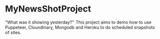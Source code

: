 # MyNewsShotProject
"What was it showing yesterday?"  This project aims to demo how to use Puppeteer, Cloundinary, Mongodb and Heroku to do scheduled snapshots of sites.
